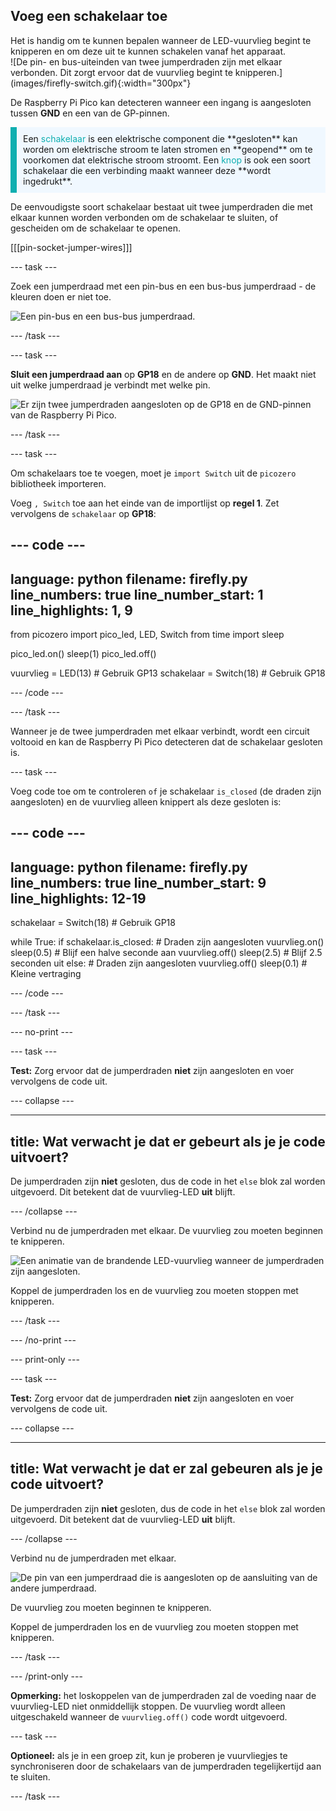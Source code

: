 ## Voeg een schakelaar toe

<div style="display: flex; flex-wrap: wrap">
<div style="flex-basis: 200px; flex-grow: 1; margin-right: 15px;">
Het is handig om te kunnen bepalen wanneer de LED-vuurvlieg begint te knipperen en om deze uit te kunnen schakelen vanaf het apparaat. 
</div>
<div>
![De pin- en bus-uiteinden van twee jumperdraden zijn met elkaar verbonden. Dit zorgt ervoor dat de vuurvlieg begint te knipperen.](images/firefly-switch.gif){:width="300px"}
</div>
</div>

De Raspberry Pi Pico kan detecteren wanneer een ingang is aangesloten tussen **GND** en een van de GP-pinnen.

<p style='border-left: solid; border-width:10px; border-color: #0faeb0; background-color: aliceblue; padding: 10px;'>
Een <span style="color: #0faeb0">schakelaar</span> is een elektrische component die **gesloten** kan worden om elektrische stroom te laten stromen en **geopend** om te voorkomen dat elektrische stroom stroomt. Een <span style="color: #0faeb0">knop</span> is ook een soort schakelaar die een verbinding maakt wanneer deze **wordt ingedrukt**.
</p>

De eenvoudigste soort schakelaar bestaat uit twee jumperdraden die met elkaar kunnen worden verbonden om de schakelaar te sluiten, of gescheiden om de schakelaar te openen.

[[[pin-socket-jumper-wires]]]

--- task ---

Zoek een jumperdraad met een pin-bus en een bus-bus jumperdraad - de kleuren doen er niet toe.

![Een pin-bus en een bus-bus jumperdraad.](images/jumper-wires.jpg)

--- /task ---

--- task ---

**Sluit een jumperdraad aan** op **GP18** en de andere op **GND**. Het maakt niet uit welke jumperdraad je verbindt met welke pin.

![Er zijn twee jumperdraden aangesloten op de GP18 en de GND-pinnen van de Raspberry Pi Pico.](images/switch-wiring-diagram.png)

--- /task ---

--- task ---

Om schakelaars toe te voegen, moet je `import Switch` uit de `picozero` bibliotheek importeren.

Voeg `, Switch` toe aan het einde van de importlijst op **regel 1**. Zet vervolgens de `schakelaar` op **GP18**:

--- code ---
---
language: python
filename: firefly.py
line_numbers: true
line_number_start: 1
line_highlights: 1, 9
---
from picozero import pico_led, LED, Switch
from time import sleep

pico_led.on()
sleep(1)
pico_led.off()

vuurvlieg = LED(13) # Gebruik GP13
schakelaar = Switch(18) # Gebruik GP18

--- /code ---

--- /task ---

Wanneer je de twee jumperdraden met elkaar verbindt, wordt een circuit voltooid en kan de Raspberry Pi Pico detecteren dat de schakelaar gesloten is.

--- task ---

Voeg code toe om te controleren `of` je schakelaar `is_closed` (de draden zijn aangesloten) en de vuurvlieg alleen knippert als deze gesloten is:

--- code ---
---
language: python
filename: firefly.py
line_numbers: true
line_number_start: 9
line_highlights: 12-19
---
schakelaar = Switch(18) # Gebruik GP18

while True:
    if schakelaar.is_closed: # Draden zijn aangesloten
        vuurvlieg.on()
        sleep(0.5) # Blijf een halve seconde aan
        vuurvlieg.off()
        sleep(2.5) # Blijf 2.5 seconden uit
    else: # Draden zijn aangesloten
        vuurvlieg.off()
        sleep(0.1) # Kleine vertraging

--- /code ---

--- /task ---

--- no-print ---

--- task ---

**Test:** Zorg ervoor dat de jumperdraden **niet** zijn aangesloten en voer vervolgens de code uit.

--- collapse ---

---
title: Wat verwacht je dat er gebeurt als je je code uitvoert?
---

De jumperdraden zijn **niet** gesloten, dus de code in het `else` blok zal worden uitgevoerd. Dit betekent dat de vuurvlieg-LED **uit** blijft.

--- /collapse ---

Verbind nu de jumperdraden met elkaar. De vuurvlieg zou moeten beginnen te knipperen.

![Een animatie van de brandende LED-vuurvlieg wanneer de jumperdraden zijn aangesloten.](images/firefly-switch.gif)

Koppel de jumperdraden los en de vuurvlieg zou moeten stoppen met knipperen.

--- /task ---

--- /no-print ---

--- print-only ---

--- task ---

**Test:** Zorg ervoor dat de jumperdraden **niet** zijn aangesloten en voer vervolgens de code uit.

--- collapse ---

---
title: Wat verwacht je dat er zal gebeuren als je je code uitvoert?
---

De jumperdraden zijn **niet** gesloten, dus de code in het `else` blok zal worden uitgevoerd. Dit betekent dat de vuurvlieg-LED **uit** blijft.

--- /collapse ---

Verbind nu de jumperdraden met elkaar.

![De pin van een jumperdraad die is aangesloten op de aansluiting van de andere jumperdraad.](images/connected-wires.jpg)

De vuurvlieg zou moeten beginnen te knipperen.

Koppel de jumperdraden los en de vuurvlieg zou moeten stoppen met knipperen.

--- /task ---

--- /print-only ---

**Opmerking:** het loskoppelen van de jumperdraden zal de voeding naar de vuurvlieg-LED niet onmiddellijk stoppen. De vuurvlieg wordt alleen uitgeschakeld wanneer de `vuurvlieg.off()` code wordt uitgevoerd.

--- task ---

**Optioneel:** als je in een groep zit, kun je proberen je vuurvliegjes te synchroniseren door de schakelaars van de jumperdraden tegelijkertijd aan te sluiten.

--- /task ---
